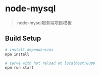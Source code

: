 # node-mysql

> node-mysql服务端项目模板

## Build Setup

``` bash
# install dependencies
npm install

# serve with hot reload at localhost:8080
npm run start

